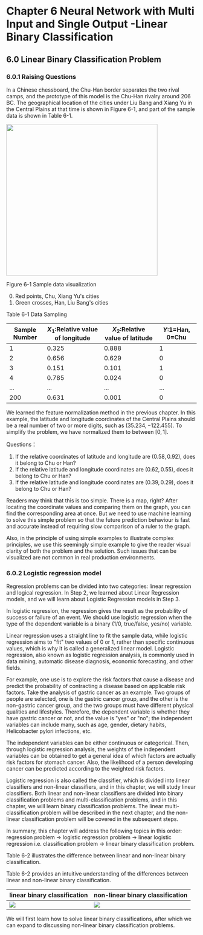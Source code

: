 <!--Copyright © Microsoft Corporation. All rights reserved.
  适用于[License](https://github.com/Microsoft/ai-edu/blob/master/LICENSE.md)版权许可-->

# Chapter 6 Neural Network with Multi Input and Single Output -Linear Binary Classification

## 6.0 Linear Binary Classification Problem

### 6.0.1 Raising Questions

In a Chinese chessboard, the Chu-Han border separates the two rival camps, and the prototype of this model is the Chu-Han rivalry around 206 BC. The geographical location of the cities under Liu Bang and Xiang Yu in the Central Plains at that time is shown in Figure 6-1, and part of the sample data is shown in Table 6-1.

<img src="https://aiedugithub4a2.blob.core.windows.net/a2-images/Images/6/binary_data.png" width="400" />

Figure 6-1 Sample data visualization

0. Red points, Chu, Xiang Yu's cities
1. Green crosses, Han, Liu Bang's cities

Table 6-1 Data Sampling

|Sample Number|$X_1$:Relative value of longitude|$X_2$:Relative value of latitude|$Y$:1=Han, 0=Chu|  
|---|---|---|---|
|1|0.325|0.888|1|
|2|0.656|0.629|0|
|3|0.151|0.101|1|
|4|0.785|0.024|0|
|...|...|...|...|
|200|0.631|0.001|0|

We learned the feature normalization method in the previous chapter. In this example, the latitude and longitude coordinates of the Central Plains should be a real number of two or more digits, such as $(35.234, -122.455)$. To simplify the problem, we have normalized them to between $[0,1]$.  

Questions：

1. If the relative coordinates of latitude and longitude are $(0.58,0.92)$, does it belong to Chu or Han?
2. If the relative latitude and longitude coordinates are $(0.62,0.55)$, does it belong to Chu or Han?
3. If the relative latitude and longitude coordinates are $(0.39,0.29)$, does it belong to Chu or Han?

Readers may think that this is too simple. There is a map, right? After locating the coordinate values and comparing them on the graph, you can find the corresponding area at once. But we need to use machine learning to solve this simple problem so that the future prediction behaviour is fast and accurate instead of requiring slow comparison of a ruler to the graph.

Also, in the principle of using simple examples to illustrate complex principles, we use this seemingly simple example to give the reader visual clarity of both the problem and the solution. Such issues that can be visualized are not common in real production environments.

### 6.0.2 Logistic regression model

Regression problems can be divided into two categories: linear regression and logical regression. In Step 2, we learned about Linear Regression models, and we will learn about Logistic Regression models in Step 3.

In logistic regression, the regression gives the result as the probability of success or failure of an event. We should use logistic regression when the type of the dependent variable is a binary (1/0, true/false, yes/no) variable.

Linear regression uses a straight line to fit the sample data, while logistic regression aims to "fit" two values of 0 or 1, rather than specific continuous values, which is why it is called a generalized linear model. Logistic regression, also known as logistic regression analysis, is commonly used in data mining, automatic disease diagnosis, economic forecasting, and other fields.

For example, one use is to explore the risk factors that cause a disease and predict the probability of contracting a disease based on applicable risk factors. Take the analysis of gastric cancer as an example. Two groups of people are selected, one is the gastric cancer group, and the other is the non-gastric cancer group, and the two groups must have different physical qualities and lifestyles. Therefore, the dependent variable is whether they have gastric cancer or not, and the value is "yes" or "no"; the independent variables can include many, such as age, gender, dietary habits,  Helicobacter pylori infections, etc.

The independent variables can be either continuous or categorical. Then, through logistic regression analysis, the weights of the independent variables can be obtained to get a general idea of which factors are actually risk factors for stomach cancer. Also, the likelihood of a person developing cancer can be predicted according to the weighted risk factors.

Logistic regression is also called the classifier, which is divided into linear classifiers and non-linear classifiers, and in this chapter, we will study linear classifiers. Both linear and non-linear classifiers are divided into binary classification problems and multi-classification problems, and in this chapter, we will learn binary classification problems. The linear multi-classification problem will be described in the next chapter, and the non-linear classification problem will be covered in the subsequent steps.

In summary, this chapter will address the following topics in this order: regression problem -> logistic regression problem -> linear logistic regression i.e. classification problem -> linear binary classification problem.

Table 6-2 illustrates the difference between linear and non-linear binary classification.

Table 6-2 provides an intuitive understanding of the differences between linear and non-linear binary classification.

|linear binary classification|non-linear binary classification|
|---|---|
|<img src="https://aiedugithub4a2.blob.core.windows.net/a2-images/Images/6/linear_binary.png"/>|<img src="https://aiedugithub4a2.blob.core.windows.net/a2-images/Images/10/non_linear_binary.png"/>|

We will first learn how to solve linear binary classifications, after which we can expand to discussing non-linear binary classification problems.

